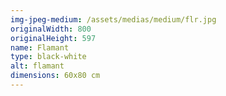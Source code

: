 ```yaml
---
img-jpeg-medium: /assets/medias/medium/flr.jpg
originalWidth: 800
originalHeight: 597
name: Flamant
type: black-white
alt: flamant
dimensions: 60x80 cm
---
```

